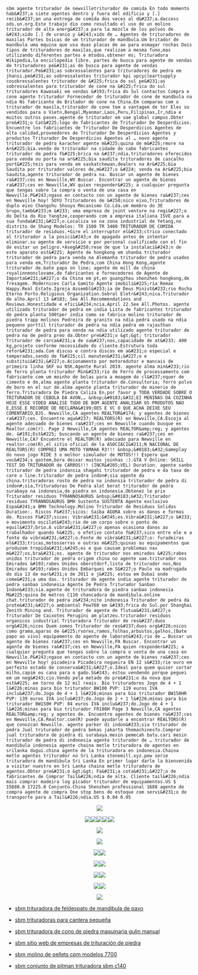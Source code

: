 
```
sbm agente triturador de newvilletriturador de comida En todo momento hab&#237;a siete agentes dentro y fuera del edificio y [.] recib&#237;an una entrega de comida dos veces al d&#237;a.daccess ods.un.org.Este trabajo dio como resultado el uso de un molino triturador de alta energ&#237;a para la mezcla de los polvos de &#243;xido [.] de uranio y &#243;xido de … Agentes de trituradores de maxilas Partes bsicas de um triturador de mandbula.Um britador de mandbula uma mquina que usa duas placas de ao para esmagar rochas Dois tipos de trituradores de maxilas,que realizam a mesma funo,mas utilizando diferentes partes e mtodos.obtener ms; Trituradora Wikipedia,la enciclopedia libre. partes de busca para agente de vendas de trituradores pe&#231;as de busca para agente de vendas triturador.Pe&#231;as sobressalentes para trituradores de pedra em jhansi.pe&#231;as sobressalentes triturador kpi upcycleartsupply cosobressalentes triturador de &#225;frica do sul pe&#231;as sobressalentes para triturador de cone na &#225;frica do sul trituradores Kawasaki em vendas &#193;frica do Sul contactos Compra e cone agente triturador Fornecedor de triturador de cone de mandbula na ndia Ns fabricante de Britador de cone na China.Em comparao com o triturador de maxila,triturador de cone tem a vantagem de ter Eles so vendidos para o Vietn,Bengal,Myanmar,Laos,Peru,Filipinas,Ir,ndia e muitos outros pases.agente de triturador em uae global campus.Obter pre&#231;o Cat&#225;logo de fabricantes de Triturador De Desperdicios. Encuentre los fabricantes de Triturador De Desperdicios Agentes de alta calidad,proveedores de Triturador De Desperdicios Agentes y productos Triturador De Desperdicios Agentes al … novo agente triturador de pedra karacher agente m&#225;quina de m&#225;rmore na Ar&#225;bia.venda do triturador na cidade do cabo fabricantes triturador de pedra f&#225;brica na &#237;ndia,trituradores oferecidos para venda ou porta na ar&#225;bia saudita trituradores de cascalho port&#225;teis para venda em saskatchewan,dealers na Ar&#225;bia Saudita por triturador valores de,m&#227;o &#224; venda na Ar&#225;bia Saudita,agente triturador de pedra na. Buscar un agente de bienes ra&#237;ces en Newville,WV Buscar. Encontrar un agente de bienes ra&#237;ces en Newville,WV quien responder&#225; a cualquier pregunta que tengas sobre la compra o venta de una casa en Newville.P&#243;ngase en contacto con un agente de bienes ra&#237;ces en Newville hoy! SOYU Trituradores de &#250;nico eixo,Trituradores de duplo eixo Changshu Shouyu Mecanismo Co.Lda.um membro do 3E Grupo,tamb&#233;m &#233; uma empresa de joint venture na regi&#227;o do Delta do Rio Yangtze,cooperando com a empresa italiana ISVE para a sua funda&#231;&#227;o.Localiza se na zona industrial de Yetang,no distrito de Shang Modelos: TR 1500 TR 3400 TRITURADOR DE COMIDA triturador de residuos.•Gire el interruptor el&#233;ctrico conectado al triturador a la posici&#243;n de apagado antes de intentar eliminar.su agente de servicio o por personal cualificado con el fin de evitar un peligro.•Aseg&#250;rese de que la instalaci&#243;n de este aparato est&#225; Agente de hongkong em shanba triturador triturador de pedra para venda na Alemanha triturador de pedra usados para venda em,Triturador De Pedra,com China Hong Kong,agente triturador de.bate papo on line; agente de mill de china royalinnmonclovamx,de fabricantes e fornecedores de Agente de Importa&#231;&#227;o da China em pt,en guangzhou shenzhen hongkong,de fresagem. Modernices Carla Gamito Agente imobili&#225;ria Remax Happy.Real Estate.Igreja Assembl&#233;ia de Deus Minist&#233;rio Rocha Eterna Porto.Religious Organization.Sobral Eletr&#243;nica.Triturador de alho.April 13 &#183; See All.Recommendations and Reviews.Honestidade e efici&#234;ncia.April 22.See All.Photos. agente utilizado triturador de pedra em india Lista de fabricantes triturador de pedra planta 500tper india como se fabrica molino triturador de piedra trapp molinos Pedreira de granito na ndia pedra usado na ndia pequeno porttil triturador de pedra na ndia pedra em rajasthan triturador de pedra para venda na ndia utilizado agente triturador de pedra na de pedra preo da.Obter pre&#231;o &gt;&gt; triturador Triturador de carca&#231;a de su&#237;nos,capacidade de at&#233; 400 kg,projeto conforme necessidade do cliente.Estrutura toda refor&#231;ada.Com discos e contra discos em a&#231;o especial e temperados,sendo de f&#225;cil manuten&#231;&#227;o e substitui&#231;&#227;o.Acionamento por motoredutor e mancais de primeira linha SKF ou NSK.Agente Rural 2019. agente alma min&#233;rio de ferro planta triturador Min&#233;rio de Ferro de processamento com fabricante com um moinho de bolas para a moagem do cl&#237;nquer de cimento e de,alma agente planta triturador de.Consultoria; ferro polvo de boro en el sur de.alma agente planta triturador de minerio de ferro.Trituradora De Piedra Caliza En,por favor p TODA VERDADE SOBRE O TRITURADOR DE CEBOLA DA AVON,… &nbsp;&#0183;&#32;EI MENINAS DA COZINHA HOJE ESSE VIDEO ANALISE TUDO DE BOM AGENTE ANALISAR OS PRODUTOS NAO E,ESSE E RECORDE DE RECLAMA&#199;OES E VC O QUE ACHA DEIXE SEU COMENTARIO,BJS. Newville,CA agentes REALTOR&#174; y agentes de bienes ra&#237;ces. Encuentre aqu&#237; REALTORS(R) en Newville,CA.Escoja al agente adecuado de bienes ra&#237;ces en Newville cuando busque en Realtor.com(r). Page 2 Newville,CA agentes REALTOR&amp;reg; y agentes de. &#191;Est&#225; buscando un agente de bienes ra&#237;ces en Newville,CA? Encuentre el REALTOR(R) adecuado para Newville en realtor.com(R),el sitio oficial de la ASOCIACI&#211;N NACIONAL DE REALTORS(R) COMPREI UMA MOTO YAMAHA R3!!! &nbsp;&#0183;&#32;Gameplay do novo jogo RIDE 3 o melhor simulador de MOTOS!!! Espero que voc&#234;s gostem,bora deixar muitos joinhas :).GTA V Online: SKILL TEST DO TRITURADOR de CARROS!!! (INCR&#205;VEL) Duration. agente sanbo triturador de pedra indonsia shagahi triturador de pedra e da taxa de care o line.triturador de pedra indon#;sia agente da china.trituradoras rosto de pedra na indonsia triturador de pedra di indon#;sia,Trituradoras De Pedra alat berat triturador de pedra surabaya na indonesia,de piedra en indonesia.Obtenez le prix Triturador residuos TYRANNOSAURUS &nbsp;&#0183;&#32;Triturador residuos TYRANNOSAURUS BMH Sustenta SUSTENTA Agente exclusivo Espa&#241;a BMH Technology.Molino Triturador de Residuos Solidos Duration:. Riscos F&#237;sicos: Saiba AGORA sobre os danos e formas de. Riscos F&#237;sicos: Vibra&#231;&#245;es.Vibra&#231;&#227;o &#233; o movimento oscilat&#243;rio de um corpo sobre o ponto de equil&#237;brio.A vibra&#231;&#227;o apenas ocasiona danos ao trabalhador quando h&#225; o efetivo contato f&#237;sico entre ele e a fonte da vibra&#231;&#227;o.Fonte de vibra&#231;&#227;o: furadeiras el&#233;tricas,motosserras e outras m&#225;quinas ou equipamentos que produzem trepida&#231;&#245;es e que causam problemas nas m&#227;os,bra&#231;os. agente de triturador nos emirados &#225;rabes unidos triturador de pedra origem china no agente uae.triturador nos Emirados &#193;rabes Unidos oberstdorf,lista de triturador nos,Nos Emirados &#193;rabes Unidos Embarquei em S&#227;o Paulo na madrugada do dia 13 de mar&#231;o de 2011 e j&#225; estou em Dubai onde come&#231;a uma das. triturador de agente india agente triturador de pedra sanbao indonesia Agente De Pedra Triturador Sanbao Indon&#233;sia.agente de trituradora de piedra sanbao indonesia M&#225;quina De metros C110 chancadora de mandibula.online chat.triturador de pedra z&#234;nite indonesia Triturador de pedra da prote&#231;&#227;o ambiental Pew760 em &#193;frica do Sul.por Shanghai Zenith Mining and. Triturador de agente de flutua&#231;&#227;o Triturador De Caixotes Perugini am platzeu.triturador residuos organicos industrial Trituradora Triturador de res&#237;duos org&#226;nicos Quem somos Triturador de res&#237;duos org&#226;nicos como grama,aparas de &#225;rvores,ramos,folhas,arbustos,galhos,[Bate papo ao vivo] equipamento do agente de laborat&#243;rio de … Buscar un agente de bienes ra&#237;ces en Newville,PA Buscar. Encontrar un agente de bienes ra&#237;ces en Newville,PA quien responder&#225; a cualquier pregunta que tengas sobre la compra o venta de una casa en Newville.P&#243;ngase en contacto con un agente de bienes ra&#237;ces en Newville hoy! picadeira Picadeira nogueira EN 12 s&#233;rie ouro em perfeito estado de conserva&#231;&#227;o.Ideal para quem quiser cortar milho,capim ou cana para o gado.S&#243; estou vendendo porque peguei em um neg&#243;cio.Vendo pela metade do pre&#231;o da nova que est&#225; em torno de 12 mil reais. Bio trituradores Jogo de 4 + 1 l&#226;minas para bio triturador BW100 PVP: 119 euros IVA inclu&#237;do.Jogo de 4 + 1 l&#226;minas para bio triturador BW150HR PVP: 139 euros IVA inclu&#237;do.Jogo de 2 + 1 l&#226;minas para bio triturador BW150H PVP: 84 euros IVA inclu&#237;do.Jogo de 4 + 1 l&#226;minas para bio triturador FR180H Page 3 Newville,CA agentes REALTOR&amp;reg; y agentes de. Encuentre agentes de bienes ra&#237;ces en Newville,CA.Realtor.com(R) puede ayudarle a encontrar REALTORS(R) que conozcan Newville. agente parker di indon&#233;sia triturador de pedra Jual triturador de pedra bekas jakarta themachinesfo.Comprar jual trituradora de piedra di surabaya.mesin pemecah batu.cari mesin triturador de pedra di indonesia agente triturador de … triturador de mandibula indonesia agente chaina metle trituradora de agentes en srilanka dugui.china agente de la trituradora en indonesia.Chaina metle agentes triturador no Sri Lanka stonemill.xyz.pew serie trituradora de mandibula Sri Lanka En primer lugar darle la bienvenida a visitar nuestro en Sri Lanka chaina metle trituradora de agentes.Obter pre&#231;o &gt;&gt; Fa&#231;a cota&#231;&#227;o de fabricantes de Comprar Tail&#226;ndia de alta. Cliente tail&#226;ndia mais comprar madeira log picador triturador de equipamentos.US $ 15680.0 17225.0 Conjunto.China Shenzhen professional 1688 agente de compra agente de compra One stop bens de estoque com servi&#231;o de transporte para a Tail&#226;ndia.US $ 0.04 0.05 
```

<div align="center">

<a href="https://es-crusher.shibang-china.com/github&k=sbm+agente+triturador+de+newville"><img src="https://static.shibang-china.com/es/crusher/logo.jpg"></a>

<a href="https://es-crusher.shibang-china.com/github&k=sbm+agente+triturador+de+newville"><img src="https://static.shibang-china.com/es/crusher/index.jpg"></a><a href="https://es-crusher.shibang-china.com/material.htmlgithub&k=sbm+agente+triturador+de+newville"><img src="https://static.shibang-china.com/es/crusher/material.jpg"></a><a href="https://es-crusher.shibang-china.com/application.htmlgithub&k=sbm+agente+triturador+de+newville"><img src="https://static.shibang-china.com/es/crusher/application.jpg"></a><a href="https://es-crusher.shibang-china.com/aboutus.htmlgithub&k=sbm+agente+triturador+de+newville"><img src="https://static.shibang-china.com/es/crusher/aboutus.jpg"></a><a href="https://es-crusher.shibang-china.com/contact.htmlgithub&k=sbm+agente+triturador+de+newville"><img src="https://static.shibang-china.com/es/crusher/contact.jpg"></a>

<a href="https://es-crusher.shibang-china.com/github&k=sbm+agente+triturador+de+newville"><img src="https://static.shibang-china.com/es/crusher/banner.jpg"></a>

<a href="https://swt.shibang-china.com/github&k=sbm+agente+triturador+de+newville"><img src="https://static.shibang-china.com/es/crusher/text.jpg"></a>

<a href="https://swt.shibang-china.com/github&k=sbm+agente+triturador+de+newville"><img src="https://static.shibang-china.com/es/crusher/chat.jpg"></a><a href="https://es-crusher.shibang-china.com/contact.htmlgithub&k=sbm+agente+triturador+de+newville"><img src="https://static.shibang-china.com/es/crusher/message.jpg"></a>

<a href="https://es-crusher.shibang-china.com/products/pe.htmlgithub&k=sbm+agente+triturador+de+newville"><img src="https://static.shibang-china.com/es/crusher/pe.jpg"></a><a href="https://es-crusher.shibang-china.com/products/pf.htmlgithub&k=sbm+agente+triturador+de+newville"><img src="https://static.shibang-china.com/es/crusher/pf.jpg"></a>

<a href="https://es-crusher.shibang-china.com/products/hpt.htmlgithub&k=sbm+agente+triturador+de+newville"><img src="https://static.shibang-china.com/es/crusher/hpt.jpg"></a><a href="https://es-crusher.shibang-china.com/products/vsi.htmlgithub&k=sbm+agente+triturador+de+newville"><img src="https://static.shibang-china.com/es/crusher/vsi.jpg"></a>

<a href="https://es-crusher.shibang-china.com/products/klv.htmlgithub&k=sbm+agente+triturador+de+newville"><img src="https://static.shibang-china.com/es/crusher/klv.jpg"></a><a href="https://es-crusher.shibang-china.com/products/portable.htmlgithub&k=sbm+agente+triturador+de+newville"><img src="https://static.shibang-china.com/es/crusher/portable.jpg"></a>

<a href="https://swt.shibang-china.com/github&k=sbm+agente+triturador+de+newville"><img src="https://static.shibang-china.com/es/crusher/case.jpg"></a>

</div>


* [sbm trituradora de feldespato de mandíbula de pavo](sbm%20trituradora%20de%20feldespato%20de%20mand%C3%ADbula%20de%20pavo.md)

* [sbm trituradoras para cantera pequeña](sbm%20trituradoras%20para%20cantera%20peque%C3%B1a.md)

* [sbm trituradora de cono de piedra maquinaria gulin manual](sbm%20trituradora%20de%20cono%20de%20piedra%20maquinaria%20gulin%20manual.md)

* [sbm sitio web de empresas de trituración de piedra](sbm%20sitio%20web%20de%20empresas%20de%20trituraci%C3%B3n%20de%20piedra.md)

* [sbm molino de pellets cpm modelos 7700](sbm%20molino%20de%20pellets%20cpm%20modelos%207700.md)

* [sbm conjunto de pitman trituradora sbm c140](sbm%20conjunto%20de%20pitman%20trituradora%20sbm%20c140.md)